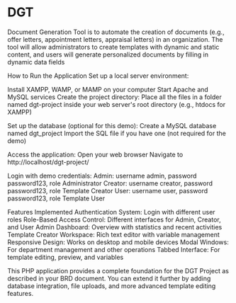 # DGT
Document Generation Tool is to automate the creation of documents (e.g., offer letters, appointment letters, appraisal letters) in an organization. The tool will allow administrators to create templates with dynamic and static content, and users will generate personalized documents by filling in dynamic data fields


How to Run the Application
Set up a local server environment:

Install XAMPP, WAMP, or MAMP on your computer
Start Apache and MySQL services
Create the project directory:
Place all the files in a folder named dgt-project inside your web server's root directory (e.g., htdocs for XAMPP)

Set up the database (optional for this demo):
Create a MySQL database named dgt_project
Import the SQL file if you have one (not required for the demo)

Access the application:
Open your web browser
Navigate to http://localhost/dgt-project/

Login with demo credentials:
Admin: username admin, password password123, role Administrator
Creator: username creator, password password123, role Template Creator
User: username user, password password123, role Template User

Features Implemented
Authentication System: Login with different user roles
Role-Based Access Control: Different interfaces for Admin, Creator, and User
Admin Dashboard: Overview with statistics and recent activities
Template Creator Workspace: Rich text editor with variable management
Responsive Design: Works on desktop and mobile devices
Modal Windows: For department management and other operations
Tabbed Interface: For template editing, preview, and variables

This PHP application provides a complete foundation for the DGT Project as described in your BRD document. You can extend it further by adding database integration, file uploads, and more advanced template editing features.
